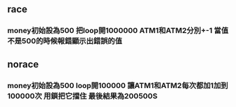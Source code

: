 ## race
### money初始設為500 把loop開1000000 ATM1和ATM2分別+-1 當值不是500的時候報錯顯示出錯誤的值
## norace 
### money初始設為500 loop開100000 讓ATM1和ATM2每次都加1加到100000次 用鎖把它擋住 最後結果為200500S